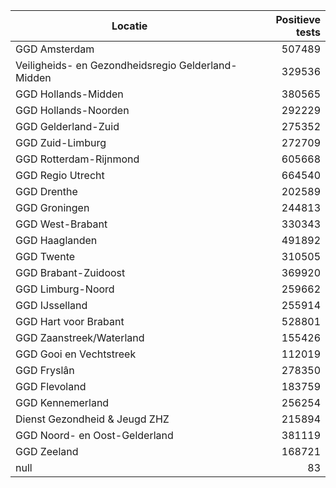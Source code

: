 | Locatie | Positieve tests |
|---------|----------------:|
| GGD Amsterdam                            | 507489 |
| Veiligheids- en Gezondheidsregio Gelderland-Midden | 329536 |
| GGD Hollands-Midden                      | 380565 |
| GGD Hollands-Noorden                     | 292229 |
| GGD Gelderland-Zuid                      | 275352 |
| GGD Zuid-Limburg                         | 272709 |
| GGD Rotterdam-Rijnmond                   | 605668 |
| GGD Regio Utrecht                        | 664540 |
| GGD Drenthe                              | 202589 |
| GGD Groningen                            | 244813 |
| GGD West-Brabant                         | 330343 |
| GGD Haaglanden                           | 491892 |
| GGD Twente                               | 310505 |
| GGD Brabant-Zuidoost                     | 369920 |
| GGD Limburg-Noord                        | 259662 |
| GGD IJsselland                           | 255914 |
| GGD Hart voor Brabant                    | 528801 |
| GGD Zaanstreek/Waterland                 | 155426 |
| GGD Gooi en Vechtstreek                  | 112019 |
| GGD Fryslân                              | 278350 |
| GGD Flevoland                            | 183759 |
| GGD Kennemerland                         | 256254 |
| Dienst Gezondheid & Jeugd ZHZ            | 215894 |
| GGD Noord- en Oost-Gelderland            | 381119 |
| GGD Zeeland                              | 168721 |
| null                                     |    83 |
